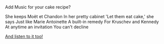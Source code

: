 Add Music for your cake recipe?

She keeps Moët et Chandon
In her pretty cabinet
'Let them eat cake,' she says
Just like Marie Antoinette
A built-in remedy
For Kruschev and Kennedy
At anytime an invitation
You can't decline

[And listen to it too!](https://www.youtube.com/watch?v=2ZBtPf7FOoM)
